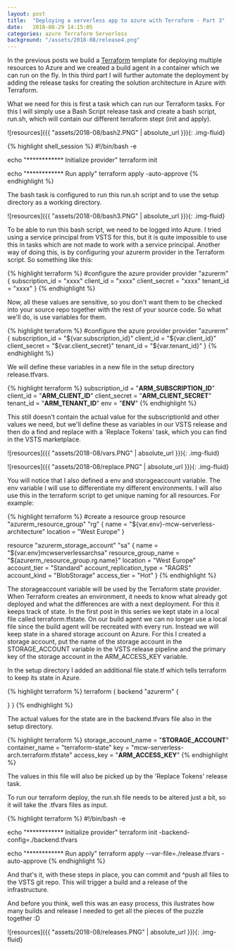 ```yaml
---
layout: post
title:  "Deploying a serverless app to azure with Terraform - Part 3"
date:   2018-08-29 14:15:05
categories: azure Terraform Serverless
background: "/assets/2018-08/release4.png"
---
```


In the previous posts we build a [Terraform][terraformstart] template for deploying multiple resources to Azure and we created a build agent in a container which we can run on the fly. In this third part I will further automate the deployment by adding the release tasks for creating the solution architecture in Azure with Terraform.

What we need for this is first a task which can run our Terraform tasks. For this I will simply use a Bash Script release task and create a bash script, run.sh, which will contain our different terraform stept (init and apply). 

![resources]({{ "assets/2018-08/bash2.PNG" | absolute_url }}){: .img-fluid}

{% highlight shell_session %}
#!/bin/bash -e

echo "************ Initialize provider"
terraform init

echo "************ Run apply"
terraform apply -auto-approve 
{% endhighlight %}

The bash task is configured to run this run.sh script and to use the setup directory as a working directory. 

![resources]({{ "assets/2018-08/bash3.PNG" | absolute_url }}){: .img-fluid}

To be able to run this bash script, we need to be logged into Azure. I tried using a service principal from VSTS for this, but it is quite impossible to use this in tasks which are not made to work with a service principal. Another way of doing this, is by configuring your azurerm provider in the Terraform script. So something like this:

{% highlight terraform %}
#configure the azure provider
provider "azurerm" {
  subscription_id = "xxxx"
  client_id       = "xxxx"
  client_secret   = "xxxx"
  tenant_id       = "xxxx"
}
{% endhighlight %}

Now, all these values are sensitive, so you don't want them to be checked into your source repo together with the rest of your source code. So what we'll do, is use variables for them. 

{% highlight terraform %}
#configure the azure provider
provider "azurerm" {
  subscription_id = "${var.subscription_id}"
  client_id       = "${var.client_id}"
  client_secret   = "${var.client_secret}"
  tenant_id       = "${var.tenant_id}"
}
{% endhighlight %}

We will define these variables in a new file in the setup directory release.tfvars.

{% highlight terraform %}
subscription_id = "__ARM_SUBSCRIPTION_ID__"
client_id = "__ARM_CLIENT_ID__"
client_secret = "__ARM_CLIENT_SECRET__"
tenant_id = "__ARM_TENANT_ID__"
env = "__ENV__"
{% endhighlight %}

This still doesn't contain the actual value for the subscriptionId and other values we need, but we'll define these as variables in our VSTS release and then do a find and replace with a 'Replace Tokens' task, which you can find in the VSTS marketplace. 

![resources]({{ "assets/2018-08/vars.PNG" | absolute_url }}){: .img-fluid}

![resources]({{ "assets/2018-08/replace.PNG" | absolute_url }}){: .img-fluid}

You will notice that I also defined a env and storageaccount variable. The env variable I will use to differentiate my different environments. I will also use this in the terraform script to get unique naming for all resources. For example:

{% highlight terraform %}
#create a resource group
resource "azurerm_resource_group" "rg" {
    name = "${var.env}-mcw-serverless-architecture"
    location = "West Europe"
}

resource "azurerm_storage_account" "sa" {
  name                     = "${var.env}mcwserverlessarchsa"
  resource_group_name      = "${azurerm_resource_group.rg.name}"
  location                 = "West Europe"
  account_tier             = "Standard"
  account_replication_type = "RAGRS"
  account_kind             = "BlobStorage"
  access_tier              = "Hot"
}
{% endhighlight %}

The storageaccount variable will be used by the Terraform state provider. When Terraform creates an environment, it needs to know what already got deployed and what the differences are with a next deployment. For this it keeps track of state. In the first post in this series we kept state in a local file called terraform.tfstate. On our build agent we can no longer use a local file since the build agent will be recreated with every run. Instead we will keep state in a shared storage account on Azure. For this I created a storage account, put the name of the storage account in the STORAGE_ACCOUNT variable in the VSTS release pipeline and the primary key of the storage account in the ARM_ACCESS_KEY variable. 

In the setup directory I added an additional file state.tf which tells terraform to keep its state in Azure. 

{% highlight terraform %}
terraform {
  backend "azurerm" {

  }
}
{% endhighlight %}

The actual values for the state are in the backend.tfvars file also in the setup directory.

{% highlight terraform %}
storage_account_name = "__STORAGE_ACCOUNT__"
container_name = "terraform-state"
key = "mcw-serverless-arch.terraform.tfstate"
access_key = "__ARM_ACCESS_KEY__"
{% endhighlight %}

The values in this file will also be picked up by the 'Replace Tokens' release task. 

To run our terraform deploy, the run.sh file needs to be altered just a bit, so it will take the .tfvars files as input. 

{% highlight terraform %}
#!/bin/bash -e

echo "************ Initialize provider"
terraform init -backend-config=./backend.tfvars

echo "************ Run apply"
terraform apply --var-file=./release.tfvars -auto-approve 
{% endhighlight %}

And that's it, with these steps in place, you can commit and ^push all files to the VSTS git repo. This will trigger a build and a release of the infrastructure. 

And before you think, well this was an easy process, this ilustrates how many builds and release I needed to get all the pieces of the puzzle together :D 

![resources]({{ "assets/2018-08/releases.PNG" | absolute_url }}){: .img-fluid}

[terraformstart]: https://www.terraform.io/
